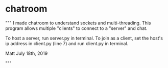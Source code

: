 # chatroom

"""
I made chatroom to understand sockets and multi-threading. This program allows multiple "clients" to connect to a "server" and chat. 

To host a server, run server.py in terminal. 
To join as a client, set the host's ip address in client.py (line 7) and run client.py in terminal. 

Matt
July 18th, 2019

"""
